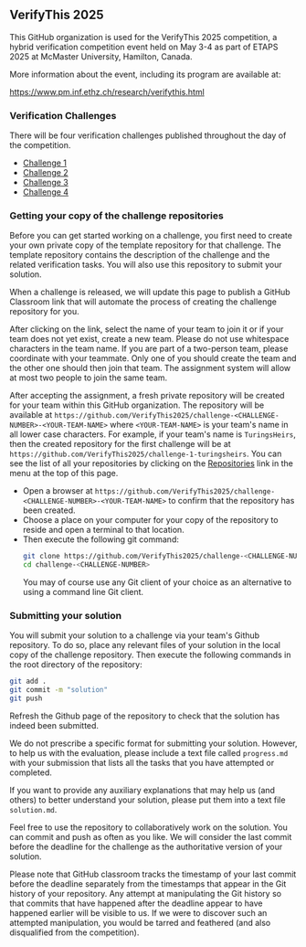 ## VerifyThis 2025

This GitHub organization is used for the VerifyThis 2025 competition, a hybrid verification competition event held on May 3-4 as part of ETAPS 2025 at McMaster University, Hamilton, Canada.

More information about the event, including its program are available at:

https://www.pm.inf.ethz.ch/research/verifythis.html

### Verification Challenges

There will be four verification challenges published throughout the day of the competition. 

* [Challenge 1](https://github.com/VerifyThis2025/challenge-1)
* [Challenge 2](https://github.com/VerifyThis2025/challenge-2)
* [Challenge 3](https://github.com/VerifyThis2025/challenge-3)
* [Challenge 4](https://github.com/VerifyThis2025/challenge-4)


### Getting your copy of the challenge repositories

Before you can get started working on a challenge, you first need to create your own
private copy of the template repository for that challenge. The template repository contains the description of the challenge and the related verification tasks. You will also use this repository to submit your solution.

When a challenge is released, we will update this page to publish a GitHub Classroom link that will automate the process of creating the challenge repository for you. 

After clicking on the link, select the name of your team to join it or
if your team does not yet exist, create a new team. Please do not use whitespace characters in the team name. If you are part of a two-person team, please coordinate with your teammate. Only one of you should create the team and the other one should then join that team. The assignment system will allow at most two people to join the same team.

After accepting the assignment, a fresh private repository will be created for your team within this GitHub organization. The repository will be available at
`https://github.com/VerifyThis2025/challenge-<CHALLENGE-NUMBER>-<YOUR-TEAM-NAME>`
where `<YOUR-TEAM-NAME>` is your team's name in all lower case characters. For example, if your team's name is `TuringsHeirs`, then the created repository for the first challenge will be at `https://github.com/VerifyThis2025/challenge-1-turingsheirs`. You can see the list of all your repositories by clicking on the [Repositories](https://github.com/orgs/VerifyThis2025/repositories) link in the menu at the top of this page.

* Open a browser at `https://github.com/VerifyThis2025/challenge-<CHALLENGE-NUMBER>-<YOUR-TEAM-NAME>` to confirm that the repository has been created.
* Choose a place on your computer for your copy of the repository to reside and open a terminal to that location.
* Then execute the following git command: <br/>
  ```bash
  git clone https://github.com/VerifyThis2025/challenge-<CHALLENGE-NUMBER>-<YOUR-TEAM-NAME>.git challenge-<CHALLENGE-NUMBER>
  cd challenge-<CHALLENGE-NUMBER>
  ```
  You may of course use any Git client of your choice as an alternative to using a command line Git client. 
  


### Submitting your solution

You will submit your solution to a challenge via your team's Github repository. To do so, place any relevant files of your solution in the local copy of the challenge repository. Then execute the following commands in the root directory of the repository:
```bash
git add .
git commit -m "solution"
git push
```
Refresh the Github page of the repository to check that the solution has indeed been submitted.

We do not prescribe a specific format for submitting your solution. However, to help us with the evaluation, please include a text file called `progress.md` with your submission that lists all the tasks that you have attempted or completed.

If you want to provide any auxiliary explanations that may help us (and others) to better understand your solution, please put them into a text file `solution.md`.

Feel free to use the repository to collaboratively work on the solution. You can commit and push as often as you like. We will consider the last commit before the deadline for the challenge as the authoritative version of your solution.

Please note that GitHub classroom tracks the timestamp of your last commit before the deadline separately from the timestamps that appear in the Git history of your repository. Any attempt at manipulating the Git history so that commits that have happened after the deadline appear to have happened earlier will be visible to us. If we were to discover such an attempted manipulation, you would be tarred and feathered (and also disqualified from the competition).

